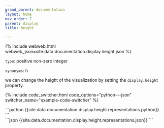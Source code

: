 ```yaml
---
grand_parent: documentation
layout: home
nav_order: 7
parent: display
title: height

---
```


{% include webweb.html webweb_json=site.data.documentation.display.height.json %}

```type```: positive non-zero integer

```synonyms```: h

we can change the height of the visualization by setting the `display.height` property.

{% include code_switcher.html code_options="python---json" switcher_name="example-code-switcher" %}
<div class='select-code-block example-code-switcher python-code-block select-code-block-visible'></div>
```python
{{site.data.documentation.display.height.representations.python}}
```
<div class='select-code-block example-code-switcher json-code-block'></div>
```json
{{site.data.documentation.display.height.representations.json}}
```